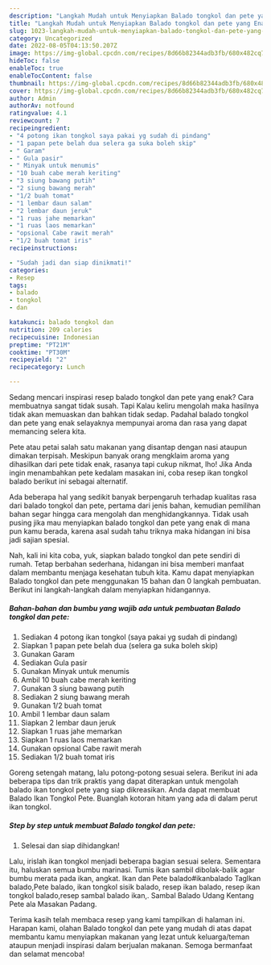 ```yaml
---
description: "Langkah Mudah untuk Menyiapkan Balado tongkol dan pete yang Enak Banget"
title: "Langkah Mudah untuk Menyiapkan Balado tongkol dan pete yang Enak Banget"
slug: 1023-langkah-mudah-untuk-menyiapkan-balado-tongkol-dan-pete-yang-enak-banget
category: Uncategorized
date: 2022-08-05T04:13:50.207Z
image: https://img-global.cpcdn.com/recipes/8d66b82344adb3fb/680x482cq70/balado-tongkol-dan-pete-foto-resep-utama.jpg
hideToc: false
enableToc: true
enableTocContent: false
thumbnail: https://img-global.cpcdn.com/recipes/8d66b82344adb3fb/680x482cq70/balado-tongkol-dan-pete-foto-resep-utama.jpg
cover: https://img-global.cpcdn.com/recipes/8d66b82344adb3fb/680x482cq70/balado-tongkol-dan-pete-foto-resep-utama.jpg
author: Admin
authorAv: notfound
ratingvalue: 4.1
reviewcount: 7
recipeingredient:
- "4 potong ikan tongkol saya pakai yg sudah di pindang"
- "1 papan pete belah dua selera ga suka boleh skip"
- " Garam"
- " Gula pasir"
- " Minyak untuk menumis"
- "10 buah cabe merah keriting"
- "3 siung bawang putih"
- "2 siung bawang merah"
- "1/2 buah tomat"
- "1 lembar daun salam"
- "2 lembar daun jeruk"
- "1 ruas jahe memarkan"
- "1 ruas laos memarkan"
- "opsional Cabe rawit merah"
- "1/2 buah tomat iris"
recipeinstructions:

- "Sudah jadi dan siap dinikmati!"
categories:
- Resep
tags:
- balado
- tongkol
- dan

katakunci: balado tongkol dan 
nutrition: 209 calories
recipecuisine: Indonesian
preptime: "PT21M"
cooktime: "PT30M"
recipeyield: "2"
recipecategory: Lunch

---
```



Sedang mencari inspirasi resep balado tongkol dan pete yang enak? Cara membuatnya sangat tidak susah. Tapi Kalau keliru mengolah maka hasilnya tidak akan memuaskan dan bahkan tidak sedap. Padahal balado tongkol dan pete yang enak selayaknya mempunyai aroma dan rasa yang dapat memancing selera kita.


Pete atau petai salah satu makanan yang disantap dengan nasi ataupun dimakan terpisah. Meskipun banyak orang mengklaim aroma yang dihasilkan dari pete tidak enak, rasanya tapi cukup nikmat, lho! Jika Anda ingin menambahkan pete kedalam masakan ini, coba resep ikan tongkol balado berikut ini sebagai alternatif.

Ada beberapa hal yang sedikit banyak berpengaruh terhadap kualitas rasa dari balado tongkol dan pete, pertama dari jenis bahan, kemudian pemilihan bahan segar hingga cara mengolah dan menghidangkannya. Tidak usah pusing jika mau menyiapkan balado tongkol dan pete yang enak di mana pun kamu berada, karena asal sudah tahu triknya maka hidangan ini bisa jadi sajian spesial.


Nah, kali ini kita coba, yuk, siapkan balado tongkol dan pete sendiri di rumah. Tetap berbahan sederhana, hidangan ini bisa memberi manfaat dalam membantu menjaga kesehatan tubuh kita. Kamu dapat menyiapkan Balado tongkol dan pete menggunakan 15 bahan dan 0 langkah pembuatan. Berikut ini langkah-langkah dalam menyiapkan hidangannya.

<!--inarticleads1-->

##### Bahan-bahan dan bumbu yang wajib ada untuk pembuatan Balado tongkol dan pete:

1. Sediakan 4 potong ikan tongkol (saya pakai yg sudah di pindang)
1. Siapkan 1 papan pete belah dua (selera ga suka boleh skip)
1. Gunakan  Garam
1. Sediakan  Gula pasir
1. Gunakan  Minyak untuk menumis
1. Ambil 10 buah cabe merah keriting
1. Gunakan 3 siung bawang putih
1. Sediakan 2 siung bawang merah
1. Gunakan 1/2 buah tomat
1. Ambil 1 lembar daun salam
1. Siapkan 2 lembar daun jeruk
1. Siapkan 1 ruas jahe memarkan
1. Siapkan 1 ruas laos memarkan
1. Gunakan opsional Cabe rawit merah
1. Sediakan 1/2 buah tomat iris


Goreng setengah matang, lalu potong-potong sesuai selera. Berikut ini ada beberapa tips dan trik praktis yang dapat diterapkan untuk mengolah balado ikan tongkol pete yang siap dikreasikan. Anda dapat membuat Balado Ikan Tongkol Pete. Buanglah kotoran hitam yang ada di dalam perut ikan tongkol. 

<!--inarticleads2-->

##### Step by step untuk membuat Balado tongkol dan pete:


1. Selesai dan siap dihidangkan!

Lalu, irislah ikan tongkol menjadi beberapa bagian sesuai selera. Sementara itu, haluskan semua bumbu marinasi. Tumis ikan sambil dibolak-balik agar bumbu merata pada ikan, angkat. Ikan dan Pete balado#ikanbalado TagIkan balado,Pete balado, ikan tongkol sisik balado, resep ikan balado, resep ikan tongkol balado,resep sambal balado ikan,. Sambal Balado Udang Kentang Pete ala Masakan Padang. 

Terima kasih telah membaca resep yang kami tampilkan di halaman ini. Harapan kami, olahan Balado tongkol dan pete yang mudah di atas dapat membantu kamu menyiapkan makanan yang lezat untuk keluarga/teman ataupun menjadi inspirasi dalam berjualan makanan. Semoga bermanfaat dan selamat mencoba!
